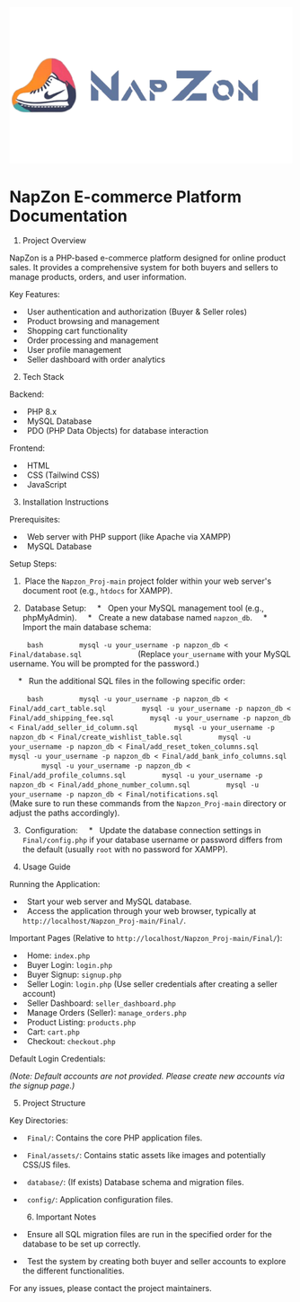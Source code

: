 ![alt text](https://github.com/jeraldnapoles04/Final_Project_PL/blob/master/Final/assets/NapZon_Logo.png?raw=true)
# NapZon E-commerce Platform Documentation

1. Project Overview

NapZon is a PHP-based e-commerce platform designed for online product sales. It provides a comprehensive system for both buyers and sellers to manage products, orders, and user information.

Key Features: 

*   User authentication and authorization (Buyer & Seller roles)
*   Product browsing and management
*   Shopping cart functionality
*   Order processing and management
*   User profile management
*   Seller dashboard with order analytics

2. Tech Stack

Backend: 

*   PHP 8.x
*   MySQL Database
*   PDO (PHP Data Objects) for database interaction

Frontend: 

*   HTML
*   CSS (Tailwind CSS)
*   JavaScript

3. Installation Instructions

Prerequisites: 

*   Web server with PHP support (like Apache via XAMPP)
*   MySQL Database

Setup Steps: 

1.  Place the `Napzon_Proj-main` project folder within your web server's document root (e.g., `htdocs` for XAMPP).

2.  Database Setup: 
    *   Open your MySQL management tool (e.g., phpMyAdmin).
    *   Create a new database named `napzon_db`.
    *   Import the main database schema:

        ```bash
        mysql -u your_username -p napzon_db < Final/database.sql
        ```
        (Replace `your_username` with your MySQL username. You will be prompted for the password.)

    *   Run the additional SQL files in the following specific order:

        ```bash
        mysql -u your_username -p napzon_db < Final/add_cart_table.sql
        mysql -u your_username -p napzon_db < Final/add_shipping_fee.sql
        mysql -u your_username -p napzon_db < Final/add_seller_id_column.sql
        mysql -u your_username -p napzon_db < Final/create_wishlist_table.sql
        mysql -u your_username -p napzon_db < Final/add_reset_token_columns.sql
        mysql -u your_username -p napzon_db < Final/add_bank_info_columns.sql
        mysql -u your_username -p napzon_db < Final/add_profile_columns.sql
        mysql -u your_username -p napzon_db < Final/add_phone_number_column.sql
        mysql -u your_username -p napzon_db < Final/notifications.sql
        ```
        (Make sure to run these commands from the `Napzon_Proj-main` directory or adjust the paths accordingly).

3.  Configuration: 
    *   Update the database connection settings in `Final/config.php` if your database username or password differs from the default (usually `root` with no password for XAMPP).

  4. Usage Guide

 Running the Application: 

*   Start your web server and MySQL database.
*   Access the application through your web browser, typically at `http://localhost/Napzon_Proj-main/Final/`.

Important Pages (Relative to `http://localhost/Napzon_Proj-main/Final/`): 

*   Home: `index.php`
*   Buyer Login: `login.php`
*   Buyer Signup: `signup.php`
*   Seller Login: `login.php` (Use seller credentials after creating a seller account)
*   Seller Dashboard: `seller_dashboard.php`
*   Manage Orders (Seller): `manage_orders.php`
*   Product Listing: `products.php`
*   Cart: `cart.php`
*   Checkout: `checkout.php`

 Default Login Credentials: 

*(Note: Default accounts are not provided. Please create new accounts via the signup page.)*

5. Project Structure

Key Directories: 

*   `Final/`: Contains the core PHP application files.
*   `Final/assets/`: Contains static assets like images and potentially CSS/JS files.
*   `database/`: (If exists) Database schema and migration files.
*   `config/`: Application configuration files.

  6. Important Notes

*   Ensure all SQL migration files are run in the specified order for the database to be set up correctly.
*   Test the system by creating both buyer and seller accounts to explore the different functionalities.

For any issues, please contact the project maintainers.
